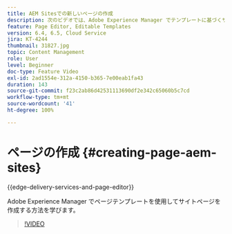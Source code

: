 ```yaml
---
title: AEM Sitesでの新しいページの作成
description: 次のビデオでは、Adobe Experience Manager でテンプレートに基づくサイトページを作成する方法を重点的に説明します。
feature: Page Editor, Editable Templates
version: 6.4, 6.5, Cloud Service
jira: KT-4244
thumbnail: 31827.jpg
topic: Content Management
role: User
level: Beginner
doc-type: Feature Video
exl-id: 2ad1554e-312a-4150-b365-7e00eab1fa43
duration: 143
source-git-commit: f23c2ab86d42531113690df2e342c65060b5c7cd
workflow-type: tm+mt
source-wordcount: '41'
ht-degree: 100%

---
```


# ページの作成 {#creating-page-aem-sites}

{{edge-delivery-services-and-page-editor}}

Adobe Experience Manager でページテンプレートを使用してサイトページを作成する方法を学びます。

>[!VIDEO](https://video.tv.adobe.com/v/31827?quality=12&learn=on)
